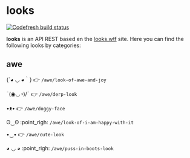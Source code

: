 # looks

[![Codefresh build status]( https://g.codefresh.io/api/badges/pipeline/hambrientoapp/default%2FLooks?type=cf-1)]( https%3A%2F%2Fg.codefresh.io%2Fpublic%2Faccounts%2Fhambrientoapp%2Fpipelines%2F5e021dc56baea5956bde79a5)

**looks** is an API REST based en the [looks.wtf](looks.wtf) site. Here you can find the following looks by categories:

## awe

{´◕ ◡ ◕｀} :point_right: `/awe/look-of-awe-and-joy`

¯\(◉◡◔)/¯ :point_right: `/awe/derp-look`

•ᴥ• :point_right: `/awe/doggy-face`

ʘ‿ʘ :point_righ: `/awe/look-of-i-am-happy-with-it`

•‿• :point_right: `/awe/cute-look`

◕ ◡ ◕ :point_righ: `/awe/puss-in-boots-look`
